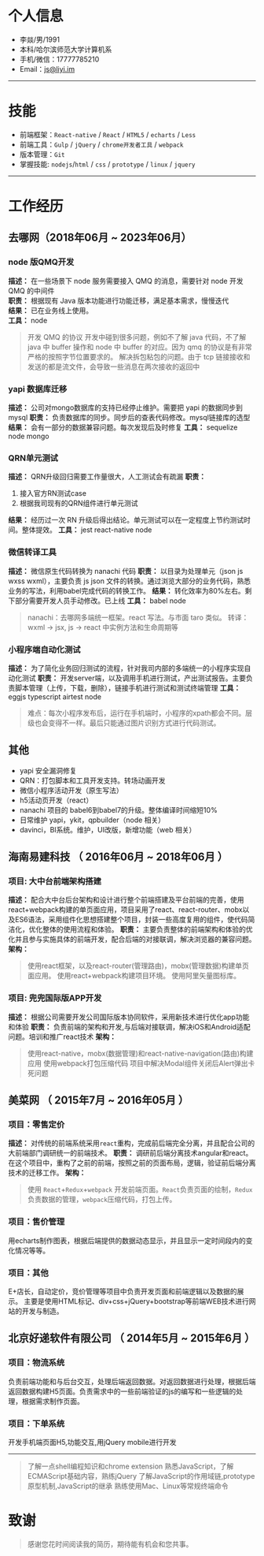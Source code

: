 # 个人信息

- 李燚/男/1991
- 本科/哈尔滨师范大学计算机系
- 手机/微信：17777785210
- Email：js@liyi.im

---

# 技能

- 前端框架：`React-native` / `React` / `HTML5` / `echarts` / `Less`
- 前端工具：`Gulp` / `jQuery` / `chrome开发者工具` / `webpack`
- 版本管理：`Git`
- 掌握技能: `nodejs`/`html` / `css` / `prototype` / `linux` / `jquery`

---

# 工作经历

## 去哪网（2018年06月 ~ 2023年06月）

### node 版QMQ开发

**描述：** 在一些场景下 node 服务需要接入 QMQ 的消息，需要针对 node 开发 QMQ 的中间件  
**职责：** 根据现有 Java 版本功能进行功能迁移，满足基本需求，慢慢迭代  
**结果：** 已在业务线上使用。  
**工具：** node
> 开发 QMQ 的协议
> 开发中碰到很多问题，例如不了解 java 代码，不了解 java 中 buffer 操作和 node 中 buffer 的对应。因为 qmq 的协议是有非常严格的按照字节位置要求的。
> 解决拆包粘包的问题。由于 tcp 链接接收和发送的都是流文件，会导致一些消息在两次接收的返回中

### yapi 数据库迁移

**描述：** 公司对mongo数据库的支持已经停止维护。需要把 yapi 的数据同步到 mysql
**职责：** 负责数据库的同步。同步后的查表代码修改。mysql链接库的选型
**结果：** 会有一部分的数据兼容问题。每次发现后及时修复
**工具：** sequelize node mongo

### QRN单元测试

**描述：** QRN升级回归需要工作量很大，人工测试会有疏漏
**职责：** 
1. 接入官方RN测试case
2. 根据我司现有的QRN组件进行单元测试

**结果：** 经历过一次 RN 升级后得出结论。单元测试可以在一定程度上节约测试时间。整体提效。
**工具：** jest react-native node

### 微信转译工具

**描述：** 微信原生代码转换为 nanachi 代码
**职责：** 以目录为处理单元（json js wxss wxml），主要负责 js json 文件的转换。通过浏览大部分的业务代码，熟悉业务的写法，利用babel完成代码的转换工作。
**结果：** 转化效率为80%左右。剩下部分需要开发人员手动修改。已上线
**工具：** babel node
> nanachi：去哪网多端统一框架。react 写法。与市面 taro 类似。
> 转译：wxml -> jsx, js -> react 中实例方法和生命周期等

### 小程序端自动化测试

**描述：** 为了简化业务回归测试的流程，针对我司内部的多端统一的小程序实现自动化测试
**职责：** 开发server端，以及调用手机进行测试，产出测试报告。主要负责脚本管理（上传，下载，删除），链接手机进行测试和测试终端管理
**工具：** eggjs typescript airtest node
> 难点：每次小程序发布后，运行在手机端时，小程序的xpath都会不同。层级也会变得不一样。最后只能通过图片识别方式进行代码测试。

## 其他

- yapi 安全漏洞修复
- QRN：打包脚本和工具开发支持。转场动画开发
- 微信小程序活动开发（原生写法）
- h5活动页开发（react）
- nanachi 项目的 babel6到babel7的升级。整体编译时间缩短10% 
- 日常维护 yapi，ykit，qpbuilder（node 相关）
- davinci，BI系统。维护，UI改版，新增功能（web 相关）

## 海南易建科技 （ 2016年06月 ~ 2018年06月 ）

### 项目: 大中台前端架构搭建

**描述：** 配合大中台后台架构和设计进行整个前端搭建及平台前端的完善，使用react+webpack构建的单页面应用，项目采用了react、react-router、mobx以及ES6语法，采用组件化思想搭建整个项目，封装一些高度复用的组件，使代码简洁化，优化整体的使用流程和体验。
**职责：** 主要负责整体的前端架构和体验的优化并且参与实施具体的前端开发，配合后端的对接联调，解决浏览器的兼容问题。
**架构：**

> 使用react框架，以及react-router(管理路由)，mobx(管理数据)构建单页面应用。
使用react+webpack构建项目环境。
使用阿里矢量图标库。

### 项目: 兜兜国际版APP开发

**描述：** 根据公司需要开发公司国际版本协同软件，采用新技术进行优化app功能和体验
**职责：** 负责前端的架构和开发,与后端对接联调，解决iOS和Android适配问题。培训和推广react技术
**架构：**
> 使用react-native，mobx(数据管理)和react-native-navigation(路由)构建应用
使用webpack打包压缩代码
项目中解决Modal组件关闭后Alert弹出卡死问题


## 美菜网 （ 2015年7月 ~ 2016年05月 ）

### 项目：零售定价

**描述：** 对传统的前端系统采用`react`重构，完成前后端完全分离，并且配合公司的大前端部门调研统一的前端技术。
**职责：** 调研前后端分离技术angular和react。在这个项目中，重构了之前的前端，按照之前的页面布局，逻辑，验证前后端分离技术的迁移工作。
**架构：** 

> 使用 `React`+`Redux`+`webpack` 开发前端页面。`React`负责页面的绘制，`Redux`负责数据的管理，`webpack`压缩代码，打包上传。

### 项目：售价管理

用echarts制作图表，根据后端提供的数据动态显示，并且显示一定时间段内的变化情况等等。

### 项目：其他

E+店长，自动定价，竞价管理等项目中负责开发页面和前端逻辑以及数据的展示。
主要是使用HTML标记、div+css+jQuery+bootstrap等前端WEB技术进行网站的开发与制造。

## 北京好递软件有限公司 （ 2014年5月 ~ 2015年6月 ）

### 项目：物流系统

负责前端功能和与后台交互，处理后端返回数据。对返回数据进行处理，根据后端返回数据构建H5页面。负责需求中的一些前端验证的js的编写和一些逻辑的处理，根据需求制作页面。

### 项目：下单系统

开发手机端页面H5,功能交互,用jQuery mobile进行开发

---

> 了解一点shell编程知识和chrome extension
熟悉JavaScript，了解ECMAScript基础内容，熟练jQuery
了解JavaScript的作用域链,prototype原型机制,JavaScript的继承
熟练使用Mac、Linux等常规终端命令

# 致谢

> 感谢您花时间阅读我的简历，期待能有机会和您共事。


